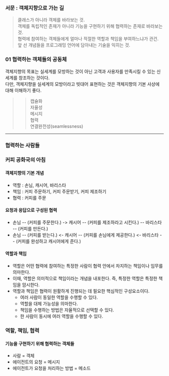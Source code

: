 ### 서문 : 객체지향으로 가는 길
>클래스가 아니라 객체를 바라보는 것.<br>
>객체를 독립적인 존재가 아니라 기능을 구현하기 위해 협력하는 존재로 바라보는 것.<br>
>협력에 참여하는 객체들에게 얼마나 적절한 역할과 책임을 부여하느냐가 관건.<br>
>앞 선 개념들을 프로그래밍 언어에 담아내는 기술을 익히는 것.<br>

### 01 협력하는 객체들의 공동체
객체지향의 목표는 실세계를 모방하는 것이 아닌 고객과 사용자를 만족시킬 수 있는 신세계를 창조하는 것이다.</br>
다만, 객체지향을 실세계의 모방이라고 빗대어 표현하는 것은 객체지향의 기본 사상에 대해 이해하기 좋다.
>>캡슐화</br>
>>자율성</br>
>>메시지</br>
>>협력</br>
>>연결완전성(seamlessness)</br>

-----------------------------

### 협력하는 사람들

### 커피 공화국의 아침
#### 객체지향의 기본 개념
- 역할 : 손님, 캐시어, 바리스타
- 책임 : 커피 주문하기, 커피 주문받기, 커피 제조하기
- 협력 : 커피를 주문

#### 요청과 응답으로 구성된 협력
- 손님 -- (커피를 주문한다.) -> 캐시어 -- (커피를 제조하라고 시킨다.) -- 바리스타 -- (커피를 만든다.)
- 손님 -- (커피를 받는다.) <- 캐시어 -- (커피를 손님에게 제공한다.) <- 바리스타 -- (커피를 완성하고 캐시어에게 준다.)

#### 역할과 책임
- 역할은 어떤 협력에 참여하는 특정한 사람이 협력 안에서 차지하는 책임이나 임무를 의마한다.
- 이때, 역할은 의미적으로 책임이라는 개념을 내포한다. 즉, 특정한 역할은 특정한 책임을 암시한다.
- 역할과 책임은 협력이 원활하게 진행되는 데 필요한 핵심적인 구성요소이다.
  - 여러 사람이 동일한 역할을 수행할 수 있다.
  - 역할을 대체 가능성을 의마한다.
  - 책임을 수행하는 방법은 자율적으로 선택할 수 있다.
  - 한 사람이 동시에 여러 역할을 수행할 수 있다.
  
  
### 역할, 책임, 협력
#### 기능을 구현하기 위해 협력하는 객체들
- 사람 = 객체
- 에이전트의 요청 = 메시지
- 에이전트가 요청을 처리하는 방법 = 메소드
